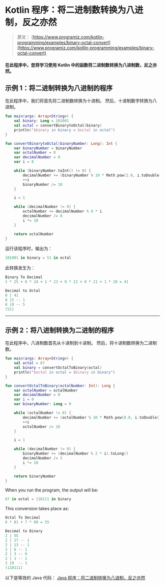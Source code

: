 # Kotlin 程序：将二进制数转换为八进制，反之亦然

> 原文： [https://www.programiz.com/kotlin-programming/examples/binary-octal-convert](https://www.programiz.com/kotlin-programming/examples/binary-octal-convert)

#### 在此程序中，您将学习使用 Kotlin 中的函数将二进制数转换为八进制数，反之亦然。

## 示例 1：将二进制转换为八进制的程序

在此程序中，我们将首先将二进制数转换为十进制。 然后，十进制数字转换为八进制。

```kt
fun main(args: Array<String>) {
    val binary: Long = 101001
    val octal = convertBinarytoOctal(binary)
    println("$binary in binary = $octal in octal")
}

fun convertBinarytoOctal(binaryNumber: Long): Int {
    var binaryNumber = binaryNumber
    var octalNumber = 0
    var decimalNumber = 0
    var i = 0

    while (binaryNumber.toInt() != 0) {
        decimalNumber += (binaryNumber % 10 * Math.pow(2.0, i.toDouble())).toInt()
        ++i
        binaryNumber /= 10
    }

    i = 1

    while (decimalNumber != 0) {
        octalNumber += decimalNumber % 8 * i
        decimalNumber /= 8
        i *= 10
    }

    return octalNumber
}
```

运行该程序时，输出为：

```kt
101001 in binary = 51 in octal
```

此转换发生为：

```kt
Binary To Decimal
1 * 25 + 0 * 24 + 1 * 23 + 0 * 22 + 0 * 21 + 1 * 20 = 41

Decimal to Octal
8 | 41
8 |5 -- 1
8 |0 -- 5
(51)

```

* * *

## 示例 2：将八进制转换为二进制的程序

在此程序中，八进制数首先从十进制到十进制。 然后，将十进制数转换为二进制数。

```kt
fun main(args: Array<String>) {
    val octal = 67
    val binary = convertOctalToBinary(octal)
    println("$octal in octal = $binary in binary")
}

fun convertOctalToBinary(octalNumber: Int): Long {
    var octalNumber = octalNumber
    var decimalNumber = 0
    var i = 0
    var binaryNumber: Long = 0

    while (octalNumber != 0) {
        decimalNumber += (octalNumber % 10 * Math.pow(8.0, i.toDouble())).toInt()
        ++i
        octalNumber /= 10
    }

    i = 1

    while (decimalNumber != 0) {
        binaryNumber += (decimalNumber % 2 * i).toLong()
        decimalNumber /= 2
        i *= 10
    }

    return binaryNumber
}
```

When you run the program, the output will be:

```kt
67 in octal = 110111 in binary
```

This conversion takes place as:

```kt
Octal To Decimal
6 * 81 + 7 * 80 = 55

Decimal to Binary
2 | 55
2 | 27 -- 1
2 | 13 -- 1
2 | 6 -- 1
2 | 3 -- 0
2 | 1 -- 1
2 |0  -- 1
(110111)

```

以下是等效的 Java 代码： [Java 程序：将二进制转换为八进制，反之亦然](/java-programming/examples/binary-octal-convert "Java Program to Convert Binary to Octal and vice-versa")